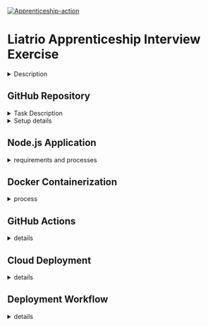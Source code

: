 [![Apprenticeship-action](https://github.com/melippmann/LiatrioApp/actions/workflows/apprenticeship-action.yml/badge.svg)](https://github.com/melippmann/LiatrioApp/actions/workflows/apprenticeship-action.yml)

# Liatrio Apprenticeship Interview Exercise
<details><summary>Description</summary><p>

This Repository is part of the Liatrio Apprenticeship Interview Exercise.

This document is being used to document how I approached the task.

</p>
</details>

## GitHub Repository
<details><summary>Task Description</summary><p>

- [x] Create a public GitHub Repository to store the code and files for the webApp.
- [x] Share the repo on Slack and push up changes frequently.

</p>
</details>

<details><summary>Setup details</summary><p>

  The following steps were taken to set up Git and GitHub:
  Create new dirrectory
  ```
  mkdir LiatrioApp
  ```
  Show directory was created
  ```
  ls
  ``` 
  navigate to the directory
  ```
  cd LiatrioApp
  ```
  initialize git tracking
  ```
  git init
  ```
  log into GitHub, create new repository, set to public, add README.md
  
  Connect local repo to Github repo
  
  ```  
    git remote add origin https://github.com/melippmann/LiatrioApp.git
    git remote show origin
    git remote -v
 ```   
  Want to track upstream as well:
```
  git remote add upstream https://github.com/melippmann/LiatrioApp.git
  git remote -v
  git pull origin main
  ls
  git push -u origin main
  ```
  Edit .md file and make first commit:
  ```
  git add README.md
  git commit -m "Updating markdown file with steps taken to set up git and GitHub for the application"
  git push origin main
```
My authentication failed as my personal access tokens are expired. Walking through creating new access tokens,
```
gh auth status
github.com
  X github.com: authentication failed
  - The github.com token in /home/meher/snap/gh/502/.config/gh/hosts.yml is no longer valid.
  - To re-authenticate, run: gh auth login -h github.com
  - To forget about this host, run: gh auth logout -h github.com

```
read the docs at: 

https://docs.github.com/en/authentication/keeping-your-account-and-data-secure/about-authentication-to-github

https://docs.github.com/en/get-started/getting-started-with-git/about-remote-repositories

https://docs.github.com/en/authentication/keeping-your-account-and-data-secure/managing-your-personal-access-tokens

running the suggested command:

```
 gh auth login -h github.com
? What is your preferred protocol for Git operations? HTTPS
? Authenticate Git with your GitHub credentials? Yes
? How would you like to authenticate GitHub CLI? Login with a web browser

! First copy your one-time code: xxxx-xxxx
Press Enter to open github.com in your browser... 
✓ Authentication complete.
- gh config set -h github.com git_protocol https
✓ Configured git protocol
✓ Logged in as melippmann
```
Since I will want to set up GitHub actions late will want to review: 

https://docs.github.com/en/actions/security-guides/automatic-token-authentication

```
git push --set-upstream origin main
```
Share GitHub repo in Slack and push changes frequently.

</p>
</details>

## Node.js Application

<details><summary>requirements and processes</summary><p>
Install Node.js and use Express.js to build a simple single endpoint web applicaiton that returns the following JSON object.:

```
{
    "message": "My name is Meher Lippmann",
    "timestamp": dynamically genearted timestamp
}
```
Having never used Node.js or Express.js

The first thing I will do is peruse 
https://nodejs.org/en/about
and
https://expressjs.com/

I am running on Ubuntu 20.04; will install using apt:

```
sudo apt update
sudo apt install nodejs
node -v

```
```
v12.22.9
```
```
sudo apt install npm
```

I can now install Express.js as described: 

https://expressjs.com/en/starter/installing.html

In the LiatrioApp directory run:

```
npm init
```
This command is used to generate a package.json file for the project
```
package name: (liatrioapp) 
version: (1.0.0) 
description: This is a simple single endpoint web application that returns a JSON object with a message and dynamically set timestamp.
entry point: (index.js)
...
```
Default settings were choosen, though a description and authorship was added.

https://expressjs.com/en/starter/installing.html
```

npm install express
```
and following the "hello world" 
https://expressjs.com/en/starter/hello-world.html
turorial was enough to get the desired app up and running.

</p>
</details>

## Docker Containerization

<details><summary>process</summary><p>
using Docker's docs for node.js applications:
https://docs.docker.com/language/nodejs/containerize/

giving docker-desktop a try:
https://docs.docker.com/engine/install/ubuntu/#install-using-the-repository

following
https://docs.docker.com/desktop/install/ubuntu/

```
sudo apt install gnome-terminal
sudo apt-get update
# Add Docker's official GPG key:
sudo apt-get update
sudo apt-get install ca-certificates curl gnupg
sudo install -m 0755 -d /etc/apt/keyrings
curl -fsSL https://download.docker.com/linux/ubuntu/gpg | sudo gpg --dearmor -o /etc/apt/keyrings/docker.gpg
sudo chmod a+r /etc/apt/keyrings/docker.gpg

# Add the repository to Apt sources:
echo \
  "deb [arch="$(dpkg --print-architecture)" signed-by=/etc/apt/keyrings/docker.gpg] https://download.docker.com/linux/ubuntu \
  "$(. /etc/os-release && echo "$VERSION_CODENAME")" stable" | \
  sudo tee /etc/apt/sources.list.d/docker.list > /dev/null
sudo apt-get update
```
Download the latest DEB package and install:

```
sudo apt-get update
sudo apt-get install ./docker-desktop-<version>-<arch>.deb

```
Now we can use 

```
docker init
Welcome to the Docker Init CLI!

This utility will walk you through creating the following files with sensible defaults for your project:
  - .dockerignore
  - Dockerfile
  - compose.yaml

Let's get started!

? What application platform does your project use? Node
? What version of Node do you want to use? 12.22.9
? Which package manager do you want to use? npm
? What command do you want to use to start the app: node app.js
? What port does your server listen on? 80

```
this creates

```
├── docker-nodejs-sample/
│ ├── spec/
│ ├── src/
│ ├── .dockerignore
│ ├── .gitignore
│ ├── compose.yaml
│ ├── Dockerfile
│ ├── package-lock.json
│ ├── package.json
│ └── README.md
```

run with 

```
docker compose up --build
```
navigating to
```
http://localhost:80/
``` 
in the browser demonstrates that it is working
```
ctr+c
```
to shut down.

To run in the background:
```
docker compose up --build -d

```
and to shut down:

```
docker compose down
```

</p>
</details>

## GitHub Actions

<details><summary>details</summary><p>

https://docs.github.com/en/actions/learn-github-actions/finding-and-customizing-actions

For the github action instead of using docker compose up/down

using 

```
docker build -t <tag-name>
docker run -dp 80:80 <tag-name>

```
The `-t` option in the `build` command is to designate a human readable tag name for the container
`-dp` is an option to run  in the background and port mapping `host:container`
https://docs.docker.com/get-started/02_our_app/


add notes on: 
https://docs.github.com/en/actions/security-guides/security-hardening-for-github-actions

# Push to dockerhub

https://medium.com/platformer-blog/lets-publish-a-docker-image-to-docker-hub-using-a-github-action-f0b17e5cceb3
https://medium.com/@deepakshakya/beginners-guide-to-use-docker-build-run-push-and-pull-4a132c094d75

</p>
</details>

## Cloud Deployment

<details><summary>details</summary><p>

</p>
</details>

## Deployment Workflow

<details><summary>details</summary><p>

</p>
</details>